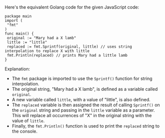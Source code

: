 Here's the equivalent Golang code for the given JavaScript code:
```
package main
import (
 "fmt"
)
func main() {
 original := "Mary had a X lamb"
 little := "little"
 replaced := fmt.Sprintf(original, little) // uses string interpolation to replace X with little
 fmt.Println(replaced) // prints Mary had a little lamb
}
```
Explanation: 
- The `fmt` package is imported to use the `Sprintf()` function for string interpolation.
- The original string, "Mary had a X lamb", is defined as a variable called `original`.
- A new variable called `little`, with a value of "little", is also defined.
- The `replaced` variable is then assigned the result of calling `Sprintf()` on the `original` string and passing in the `little` variable as a parameter. This will replace all occurrences of "X" in the original string with the value of `little`.
- Finally, the `fmt.Println()` function is used to print the `replaced` string to the console.

